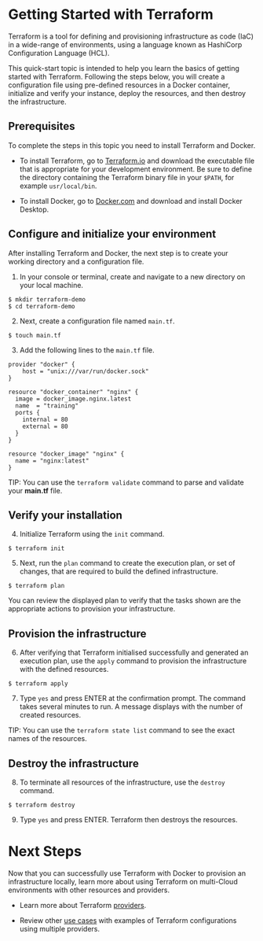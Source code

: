 # Getting Started with Terraform

Terraform is a tool for defining and provisioning infrastructure as code (IaC) in a wide-range of environments, using a language known as HashiCorp Configuration Language (HCL).  

This quick-start topic is intended to help you learn the basics of getting started with Terraform. Following the steps below, you will create a configuration file using pre-defined resources in a Docker container, initialize and verify your instance, deploy the resources, and then destroy the infrastructure. 

## Prerequisites

To complete the steps in this topic you need to install Terraform and Docker.

* To install Terraform, go to [Terraform.io](https://www.terraform.io/downloads.html) and download the executable file that is appropriate for your development environment. Be sure to define the directory containing the Terraform binary file in your `$PATH`, for example `usr/local/bin`. 

* To install Docker, go to [Docker.com](https://www.docker.com/products/docker-desktop) and download and install Docker Desktop. 

## Configure and initialize your environment 

After installing Terraform and Docker, the next step is to create your working directory and a configuration file.

1. In your console or terminal, create and navigate to a new directory on your local machine.

```shell
$ mkdir terraform-demo
$ cd terraform-demo
```

2. Next, create a configuration file named `main.tf`.

```shell
$ touch main.tf
```

3. Add the following lines to the `main.tf` file. 

```hcl
provider "docker" {
    host = "unix:///var/run/docker.sock"
}

resource "docker_container" "nginx" {
  image = docker_image.nginx.latest
  name  = "training"
  ports {
    internal = 80
    external = 80
  }
}

resource "docker_image" "nginx" {
  name = "nginx:latest"
}
```

TIP: You can use the `terraform validate` command to parse and validate your **main.tf** file. 

## Verify your installation

4. Initialize Terraform using the `init` command. 

```shell
$ terraform init
```

5. Next, run the `plan` command to create the execution plan, or set of changes, that are required to build the defined infrastructure. 

```shell
$ terraform plan
```
You can review the displayed plan to verify that the tasks shown are the appropriate actions to provision your infrastructure.

## Provision the infrastructure

6. After verifying that Terraform initialised successfully and generated an execution plan, use the `apply` command to provision the infrastructure with the defined resources.

```shell
$ terraform apply
```

7. Type `yes` and press ENTER at the confirmation prompt. The command takes several minutes to run. A message displays with the number of created resources.

TIP: You can use the `terraform state list` command to see the exact names of the resources.

## Destroy the infrastructure

8. To terminate all resources of the infrastructure, use the `destroy` command.

```shell
$ terraform destroy
```
 
 9. Type `yes` and press ENTER. Terraform then destroys the resources.

# Next Steps 

Now that you can successfully use Terraform with Docker to provision an infrastructure locally, learn more about using Terraform on multi-Cloud environments with other resources and providers.

* Learn more about Terraform [providers](https://www.terraform.io/docs/providers/index.html).

* Review other [use cases](https://www.terraform.io/intro/use-cases.html) with examples of Terraform configurations using multiple providers.
